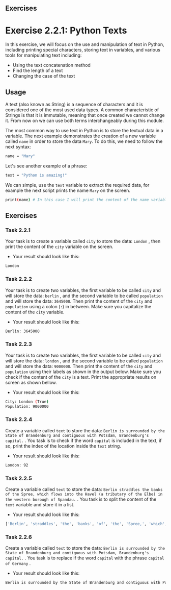 ## Exercises

# Exercise 2.2.1: Python Texts

In this exercise, we will focus on the use and manipulation of text in Python, including printing special characters, storing text in variables, and various tools for manipulating text including:

* Using the text concatenation method
* Find the length of a text
* Changing the case of the text

## Usage

A text (also known as String) is a sequence of characters and it is considered one of the most used data types. A common characteristic of Strings is that it is immutable, meaning that once created we cannot change it. From now on we can use both terms interchangeably during this module.

The most common way to use text in Python is to store the textual data in a variable. The next example demonstrates the creation of a new variable called ```name``` in order to store the data ```Mary```. To do this, we need to follow the next syntax:


```bash
name = "Mary"
```

Let's see another example of a phrase:

```bash
text = "Python is amazing!"
```

We can simple, use the ```text``` variable to extract the required data, for example the next script prints the name ```Mary``` on the screen.


```bash
print(name) # In this case I will print the content of the name variable
```


## Exercises

### Task 2.2.1 

Your task is to create a variable called ```city``` to store the data: ```London``` , then print the content of the ```city``` variable on the screen. 

* Your result should look like this:

```bash
London
```

### Task 2.2.2

Your task is to create two variables, the first variable to be called ```city``` and will store the data: ```berlin``` , and the second variable to be called ```population``` and will store the data: ```3645000```. Then print the content of the ```city``` and ```population``` using a colon (```:```)  in between.  Make sure you capitalize the content of the ```city``` variable.

* Your result should look like this:

```bash
Berlin: 3645000
```

### Task 2.2.3

Your task is to create two variables, the first variable to be called ```city``` and will store the data: ```london``` , and the second variable to be called ```population``` and will store the data: ```9000000```. Then print the content of the ```city``` and ```population``` using their labels as shown in the output below. Make sure you check if the content of the ```city``` is a text. Print the appropriate results on screen as shown bellow.

* Your result should look like this:

```bash
City: London (True)
Population: 9000000 
```

### Task 2.2.4

Create a variable called ```text``` to store the data: ```Berlin is surrounded by the State of Brandenburg and contiguous with Potsdam, Brandenburg's capital.``` . You task is to check if  the word ```capital```  is included in the text, if so, print the index of the location inside the ```text``` string. 

* Your result should look like this:

```bash
London: 92
```

### Task 2.2.5

Create a variable called ```text``` to store the data: ```Berlin straddles the banks of the Spree, which flows into the Havel (a tributary of the Elbe) in the western borough of Spandau.``` . You task is to split the content of the ```text``` variable and store it in a list.

* Your result should look like this:

```bash
['Berlin', 'straddles', 'the', 'banks', 'of', 'the', 'Spree,', 'which', 'flows', 'into', 'the', 'Havel', '(a', 'tributary', 'of', 'the', 'Elbe)', 'in', 'the', 'western', 'borough', 'of', 'Spandau.']
```

### Task 2.2.6

Create a variable called ```text``` to store the data: ```Berlin is surrounded by the State of Brandenburg and contiguous with Potsdam, Brandenburg's capital.``` . You task is to replace if  the word ```capital``` with the phrase  ```capital of Germany``` . 

* Your result should look like this:

```bash
Berlin is surrounded by the State of Brandenburg and contiguous with Potsdam, Brandenburg's capital of Germany.
```


